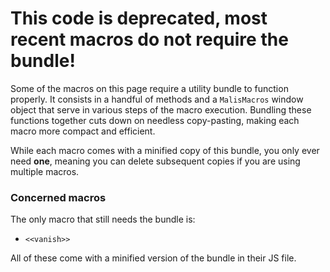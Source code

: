 # This code is deprecated, most recent macros do not require the bundle! #


Some of the macros on this page require a utility bundle to function properly.
It consists in a handful of methods and a `MalisMacros` window object that serve in various steps of the macro execution.
Bundling these functions together cuts down on needless copy-pasting, making each macro more compact and efficient.

While each macro comes with a minified copy of this bundle, you only ever need <b>one</b>, meaning you can delete subsequent copies if you are using multiple macros.

### Concerned macros ###

The only macro that still needs the bundle is: 

* `<<vanish>>`

All of these come with a minified version of the bundle in their JS file.
